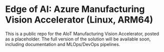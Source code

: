 # Edge of AI: Azure Manufacturing Vision Accelerator (Linux, ARM64)
This is a public repo for the AIoT Manufacturing Vision Accelerator, posted as a placeholder.  The full version of the solution will be available soon, including documentation and MLOps/DevOps pipelines.
